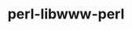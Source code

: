 ---
title: "perl-libwww-perl"
layout: cache
categories: [package, develop-2024-12-01]
meta: {"versions": ["6.68"], "compilers": ["gcc@=11.4.0"], "oss": ["ubuntu22.04"], "platforms": ["linux"], "targets": ["x86_64_v3"], "stacks": ["e4s", "root"], "num_specs": 1, "num_specs_by_stack": {"root": 1, "e4s": 1}}
spec_details: [{"hash": "dyekwttf6avchumy22foqadks76o4vt5", "compiler": "gcc@=11.4.0", "versions": ["6.68"], "os": "ubuntu22.04", "platform": "linux", "target": "x86_64_v3", "variants": ["build_system=perl"], "stacks": ["root", "e4s"], "size": "-", "tarball": "https://binaries.spack.io/develop-2024-12-01/build_cache/linux-ubuntu22.04-x86_64_v3/gcc-11.4.0/perl-libwww-perl-6.68/linux-ubuntu22.04-x86_64_v3-gcc-11.4.0-perl-libwww-perl-6.68-dyekwttf6avchumy22foqadks76o4vt5.spack"}]
---